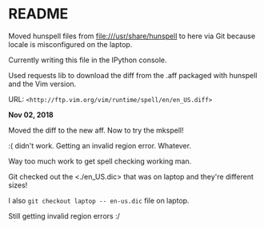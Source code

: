 # README

Moved hunspell files from <file:///usr/share/hunspell> to here via Git because locale
is misconfigured on the laptop.

Currently writing this file in the IPython console.

Used requests lib to download the diff from the .aff packaged with hunspell
and the Vim version.

URL:
    `<http://ftp.vim.org/vim/runtime/spell/en/en_US.diff>`

**Nov 02, 2018**

Moved the diff to the new aff. Now to try the mkspell!

:( didn't work. Getting an invalid region error. Whatever.

Way too much work to get spell checking working man.

Git checked out the <./en_US.dic> that was on laptop and they're different
sizes!

I also `git checkout laptop -- en-us.dic` file on laptop.

Still getting invalid region errors :/
